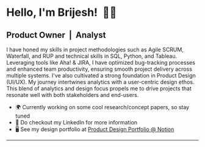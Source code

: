 Hello, I'm Brijesh! &nbsp;👋🏽
========================

Product Owner &nbsp;|&nbsp; Analyst
-------------------------

I have honed my skills in project methodologies such as Agile SCRUM, Waterfall, and RUP and technical skills in SQL, Python, and Tableau. Leveraging tools like Aha! & JIRA, I have optimized bug-tracking processes and enhanced team productivity, ensuring smooth project delivery across multiple systems. I've also cultivated a strong foundation in Product Design (UI/UX). My journey intertwines analytics with a user-centric design ethos. This blend of analytics and design focus propels me to drive projects that resonate well with both stakeholders and end-users.

*  🌍  Currently working on some cool research/concept papers, so stay tuned
*  📜  Do checkout my LinkedIn for more information
*  🖥️  See my design portfolio at [Product Design Portfolio @ Notion](https://brddy.notion.site/Brijesh-s-Portfolio-b7c3eae4365a47198d2e0df883cf496b?pvs=4)

-------------------------
